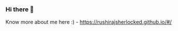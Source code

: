### Hi there 👋

Know more about me here :) - https://rushirajsherlocked.github.io/#/ 

<!--
**rushirajsherlocked/rushirajsherlocked** is a ✨ _special_ ✨ repository because its `README.md` (this file) appears on your GitHub profile.

Here are some ideas to get you started:

🔭 I’m currently working on projects related to Computer Vision & Deep Learning
🌱 I’m currently learning ...
👯 I’m looking to collaborate on ...
🤔 I’m looking for help with ...
💬 Ask me about ...
📫 How to reach me: ...
😄 Pronouns: ...
⚡ Fun fact: ...

